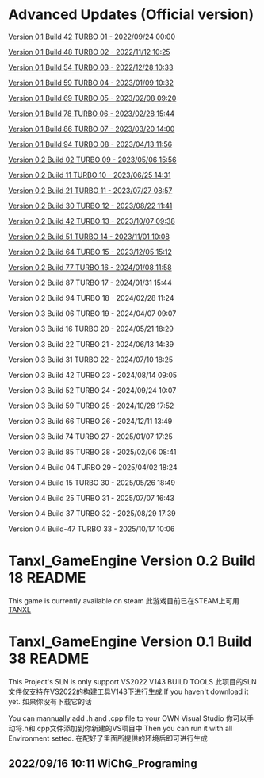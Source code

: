 # Advanced Updates (Official version)
[Version 0.1 Build 42 TURBO 01 - 2022/09/24 00:00](https://github.com/NormanGrimes/Tanxl_GameEngine/commit/745737dd7657d30426fc1ade26ca015d0c392047)

[Version 0.1 Build 48 TURBO 02 - 2022/11/12 10:25](https://github.com/NormanGrimes/Tanxl_GameEngine/commit/334cef132c790e15d9a2321cdc2d881da438fd65)

[Version 0.1 Build 54 TURBO 03 - 2022/12/28 10:33](https://github.com/NormanGrimes/Tanxl_GameEngine/commit/cba724e443b5c5c32b80dc338edd35bad98b1ea1)

[Version 0.1 Build 59 TURBO 04 - 2023/01/09 10:32](https://github.com/NormanGrimes/Tanxl_GameEngine/commit/45e2517d92d02644875805aad026954023ebf752)

[Version 0.1 Build 69 TURBO 05 - 2023/02/08 09:20](https://github.com/NormanGrimes/Tanxl_GameEngine/commit/668e63193569930469e8e93d450e292638e82ff8)

[Version 0.1 Build 78 TURBO 06 - 2023/02/28 15:44](https://github.com/NormanGrimes/Tanxl_GameEngine/commit/38f6f5835381561ccf2a1e040bc867a6ddc2924d)

[Version 0.1 Build 86 TURBO 07 - 2023/03/20 14:00](https://github.com/NormanGrimes/Tanxl_GameEngine/commit/4c083c16ffc2f8e0eb5dafd16e0ae263981e46a7)

[Version 0.1 Build 94 TURBO 08 - 2023/04/13 11:56](https://github.com/NormanGrimes/Tanxl_GameEngine/commit/ec9d0cfdff6d284175f5c357f9f9f14d9260c9dd)

[Version 0.2 Build 02 TURBO 09 - 2023/05/06 15:56](https://github.com/NormanGrimes/Tanxl_GameEngine/commit/7d6711d4d0cbd6a7f75a68c10aaf19466e553625)

[Version 0.2 Build 11 TURBO 10 - 2023/06/25 14:31](https://github.com/NormanGrimes/Tanxl_GameEngine/commit/35f1a96851b843b0c724f94eaf823e7cf8985195)

[Version 0.2 Build 21 TURBO 11 - 2023/07/27 08:57](https://github.com/NormanGrimes/Tanxl_GameEngine/commit/e02e79bebd58f3d8ec21a3896072baee969952a8)

[Version 0.2 Build 30 TURBO 12 - 2023/08/22 11:41](https://github.com/NormanGrimes/Tanxl_GameEngine/commit/34618423237e965420dd21ced3d7ff98177926bc)

[Version 0.2 Build 42 TURBO 13 - 2023/10/07 09:38](https://github.com/NormanGrimes/Tanxl_GameEngine/commit/5fb0fb0dbcd7fe2bacb193f1be104e84ce177925)

[Version 0.2 Build 51 TURBO 14 - 2023/11/01 10:08](https://github.com/NormanGrimes/Tanxl_GameEngine/commit/d576d4a004261f2930944bca9fc2b46871568198)

[Version 0.2 Build 64 TURBO 15 - 2023/12/05 15:12](https://github.com/NormanGrimes/Tanxl_GameEngine/commit/6667508d8e879692aec7abb6dcb3036e8e47e196)

[Version 0.2 Build 77 TURBO 16 - 2024/01/08 11:58](https://github.com/NormanGrimes/Tanxl_GameEngine/commit/16afba4c5d5e4e043b4748fe0cb60ba1064cdb80)

Version 0.2 Build 87 TURBO 17 - 2024/01/31 15:44

Version 0.2 Build 94 TURBO 18 - 2024/02/28 11:24

Version 0.3 Build 06 TURBO 19 - 2024/04/07 09:07

Version 0.3 Build 16 TURBO 20 - 2024/05/21 18:29

Version 0.3 Build 22 TURBO 21 - 2024/06/13 14:39

Version 0.3 Build 31 TURBO 22 - 2024/07/10 18:25

Version 0.3 Build 42 TURBO 23 - 2024/08/14 09:05

Version 0.3 Build 52 TURBO 24 - 2024/09/24 10:07

Version 0.3 Build 59 TURBO 25 - 2024/10/28 17:52

Version 0.3 Build 66 TURBO 26 - 2024/12/11 13:49

Version 0.3 Build 74 TURBO 27 - 2025/01/07 17:25

Version 0.3 Build 85 TURBO 28 - 2025/02/06 08:41

Version 0.4 Build 04 TURBO 29 - 2025/04/02 18:24

Version 0.4 Build 15 TURBO 30 - 2025/05/26 18:49

Version 0.4 Build 25 TURBO 31 - 2025/07/07 16:43

Version 0.4 Build 37 TURBO 32 - 2025/08/29 17:39

Version 0.4 Build-47 TURBO 33 - 2025/10/17 10:06

# Tanxl_GameEngine Version 0.2 Build 18 README
This game is currently available on steam
此游戏目前已在STEAM上可用
[TANXL](https://store.steampowered.com/app/1929530/Tanxl/)

# Tanxl_GameEngine Version 0.1 Build 38 README
This Project's SLN is only support VS2022 V143 BUILD TOOLS
此项目的SLN文件仅支持在VS2022的构建工具V143下进行生成
If you haven't download it yet.
如果你没有下载它的话

You can mannually add .h and .cpp file to your OWN Visual Studio
你可以手动将.h和.cpp文件添加到你新建的VS项目中
Then you can run it with all Environment setted.
在配好了里面所提供的环境后即可进行生成

2022/09/16 10:11 WiChG_Programing
--------------------
